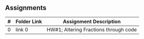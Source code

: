 ## Assignments

|  #  | Folder Link | Assignment Description |
| :-: | ----------- | ---------------------- |
|  0  | link 0      | HW#1; Altering Fractions through code        |
